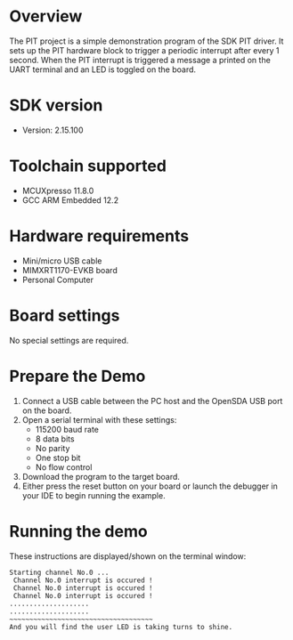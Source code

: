 Overview
========
The PIT project is a simple demonstration program of the SDK PIT driver. It sets up the PIT
hardware block to trigger a periodic interrupt after every 1 second. When the PIT interrupt is triggered
a message a printed on the UART terminal and an LED is toggled on the board.

SDK version
===========
- Version: 2.15.100

Toolchain supported
===================
- MCUXpresso  11.8.0
- GCC ARM Embedded  12.2

Hardware requirements
=====================
- Mini/micro USB cable
- MIMXRT1170-EVKB board
- Personal Computer

Board settings
==============
No special settings are required.

Prepare the Demo
================
1. Connect a USB cable between the PC host and the OpenSDA USB port on the board.
2. Open a serial terminal with these settings:
    - 115200 baud rate
    - 8 data bits
    - No parity
    - One stop bit
    - No flow control
3. Download the program to the target board.
4. Either press the reset button on your board or launch the debugger in your IDE to begin running the example.

Running the demo
================
These instructions are displayed/shown on the terminal window:
~~~~~~~~~~~~~~~~~~~~~~~~~~~~~~~~~~~~~
Starting channel No.0 ...
 Channel No.0 interrupt is occured !
 Channel No.0 interrupt is occured !
 Channel No.0 interrupt is occured !
....................
....................
~~~~~~~~~~~~~~~~~~~~~~~~~~~~~~~~~~~~
And you will find the user LED is taking turns to shine.

